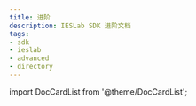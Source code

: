 ```yaml
---
title: 进阶
description: IESLab SDK 进阶文档
tags:
- sdk
- ieslab
- advanced
- directory
---
```


import DocCardList from '@theme/DocCardList';

<DocCardList />